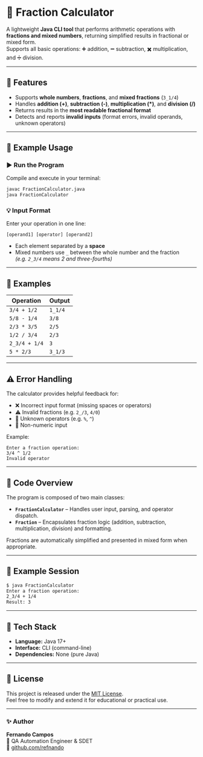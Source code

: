 # 🧮 Fraction Calculator

A lightweight **Java CLI tool** that performs arithmetic operations with **fractions and mixed numbers**, returning simplified results in fractional or mixed form.  
Supports all basic operations: ➕ addition, ➖ subtraction, ✖️ multiplication, and ➗ division.

---

## 🚀 Features

- Supports **whole numbers**, **fractions**, and **mixed fractions** (`3_1/4`)
- Handles **addition (+)**, **subtraction (-)**, **multiplication (*)**, and **division (/)**  
- Returns results in the **most readable fractional format**
- Detects and reports **invalid inputs** (format errors, invalid operands, unknown operators)

---

## 🧩 Example Usage

### ▶️ Run the Program

Compile and execute in your terminal:

```bash
javac FractionCalculator.java
java FractionCalculator
```

### 💡 Input Format

Enter your operation in one line:

```
[operand1] [operator] [operand2]
```

- Each element separated by a **space**
- Mixed numbers use `_` between the whole number and the fraction  
  _(e.g. `2_3/4` means 2 and three-fourths)_

---

## 🧠 Examples

| Operation | Output |
|------------|---------|
| `3/4 + 1/2` | `1_1/4` |
| `5/8 - 1/4` | `3/8` |
| `2/3 * 3/5` | `2/5` |
| `1/2 / 3/4` | `2/3` |
| `2_3/4 + 1/4` | `3` |
| `5 * 2/3` | `3_1/3` |

---

## ⚠️ Error Handling

The calculator provides helpful feedback for:

- ❌ Incorrect input format (missing spaces or operators)
- ⚠️ Invalid fractions (e.g. `2_/3`, `4/0`)
- 🧮 Unknown operators (e.g. `%`, `^`)
- 🚫 Non-numeric input

Example:
```
Enter a fraction operation:
3/4 ^ 1/2
Invalid operator
```

---

## 🧱 Code Overview

The program is composed of two main classes:

- **`FractionCalculator`** – Handles user input, parsing, and operator dispatch.
- **`Fraction`** – Encapsulates fraction logic (addition, subtraction, multiplication, division) and formatting.

Fractions are automatically simplified and presented in mixed form when appropriate.

---

## 🧪 Example Session

```bash
$ java FractionCalculator
Enter a fraction operation:
2_3/4 + 1/4
Result: 3
```

---

## 🧰 Tech Stack

- **Language:** Java 17+
- **Interface:** CLI (command-line)
- **Dependencies:** None (pure Java)

---

## 🧾 License

This project is released under the [MIT License](LICENSE).  
Feel free to modify and extend it for educational or practical use.

---

### ✨ Author
**Fernando Campos**  
📍 QA Automation Engineer & SDET  
🔗 [github.com/refnando](https://github.com/refnando)
